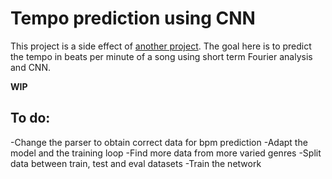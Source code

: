 # Tempo prediction using CNN

This project is a side effect of [another project](OnsetCNN).
The goal here is to predict the tempo in beats per minute of a song using
short term Fourier analysis and CNN.

**WIP**

## To do:
-Change the parser to obtain correct data for bpm prediction
-Adapt the model and the training loop
-Find more data from more varied genres
-Split data between train, test and eval datasets
-Train the network
